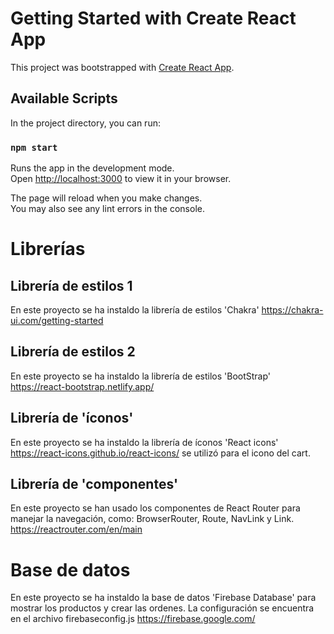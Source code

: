 
# Getting Started with Create React App

This project was bootstrapped with [Create React App](https://github.com/facebook/create-react-app).

## Available Scripts

In the project directory, you can run:

### `npm start`

Runs the app in the development mode.\
Open [http://localhost:3000](http://localhost:3000) to view it in your browser.

The page will reload when you make changes.\
You may also see any lint errors in the console.

# Librerías

## Librería de estilos 1

En este  proyecto se ha instaldo la librería de estilos 'Chakra' 
https://chakra-ui.com/getting-started

## Librería de estilos 2

En este  proyecto se ha instaldo la librería de estilos 'BootStrap' 
https://react-bootstrap.netlify.app/

##  Librería de 'íconos'

En este  proyecto se ha instaldo la librería de íconos 'React icons' 
https://react-icons.github.io/react-icons/
se utilizó <BsCartFill/> para el icono del cart.

##  Librería de 'componentes'
En este proyecto se han usado los componentes de React Router para manejar la navegación, como: BrowserRouter, Route, NavLink y Link.
https://reactrouter.com/en/main


# Base de datos
En este  proyecto se ha instaldo la base de datos 'Firebase Database' para mostrar los productos y crear las ordenes. La configuración se encuentra en el archivo firebaseconfig.js
https://firebase.google.com/








